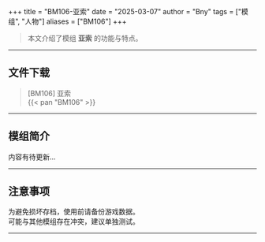 +++
title = "BM106-亚索"
date = "2025-03-07"
author = "Bny"
tags = ["模组", "人物"]
aliases = ["BM106"]
+++

> 本文介绍了模组 **亚索** 的功能与特点。

---

## 文件下载

> [BM106] 亚索  
{{< pan "BM106" >}}  

---

## 模组简介

>  
内容有待更新...  

---

## 注意事项

>  
为避免损坏存档，使用前请备份游戏数据。  
可能与其他模组存在冲突，建议单独测试。  

---

